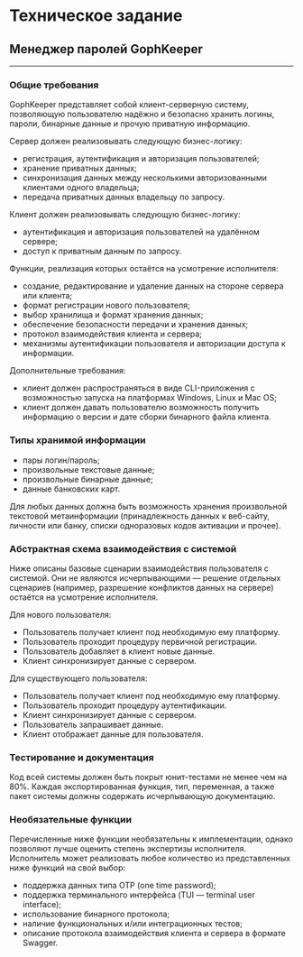 # Техническое задание

## Менеджер паролей GophKeeper
----------------------------------------------------------------------

### Общие требования

GophKeeper представляет собой клиент-серверную систему, позволяющую пользователю надёжно и безопасно хранить логины, пароли, бинарные данные и прочую приватную информацию.

Сервер должен реализовывать следующую бизнес-логику:
* регистрация, аутентификация и авторизация пользователей;
* хранение приватных данных;
* синхронизация данных между несколькими авторизованными клиентами одного владельца;
* передача приватных данных владельцу по запросу.

Клиент должен реализовывать следующую бизнес-логику:
* аутентификация и авторизация пользователей на удалённом сервере;
* доступ к приватным данным по запросу.

Функции, реализация которых остаётся на усмотрение исполнителя:
* создание, редактирование и удаление данных на стороне сервера или клиента;
* формат регистрации нового пользователя;
* выбор хранилища и формат хранения данных;
* обеспечение безопасности передачи и хранения данных;
* протокол взаимодействия клиента и сервера;
* механизмы аутентификации пользователя и авторизации доступа к информации.

Дополнительные требования:
* клиент должен распространяться в виде CLI-приложения с возможностью запуска на платформах Windows, Linux и Mac OS;
* клиент должен давать пользователю возможность получить информацию о версии и дате сборки бинарного файла клиента.

### Типы хранимой информации

* пары логин/пароль;
* произвольные текстовые данные;
* произвольные бинарные данные;
* данные банковских карт.

Для любых данных должна быть возможность хранения произвольной текстовой метаинформации (принадлежность данных к веб-сайту, личности или банку, списки одноразовых кодов активации и прочее).

### Абстрактная схема взаимодействия с системой

Ниже описаны базовые сценарии взаимодействия пользователя с системой. Они не являются исчерпывающими — решение отдельных сценариев (например, разрешение конфликтов данных на сервере) остаётся на усмотрение исполнителя.

Для нового пользователя:
* Пользователь получает клиент под необходимую ему платформу.
* Пользователь проходит процедуру первичной регистрации.
* Пользователь добавляет в клиент новые данные.
* Клиент синхронизирует данные с сервером.

Для существующего пользователя:
* Пользователь получает клиент под необходимую ему платформу.
* Пользователь проходит процедуру аутентификации.
* Клиент синхронизирует данные с сервером.
* Пользователь запрашивает данные.
* Клиент отображает данные для пользователя.

### Тестирование и документация

Код всей системы должен быть покрыт юнит-тестами не менее чем на 80%. Каждая экспортированная функция, тип, переменная, а также пакет системы должны содержать исчерпывающую документацию.

### Необязательные функции

Перечисленные ниже функции необязательны к имплементации, однако позволяют лучше оценить степень экспертизы исполнителя. Исполнитель может реализовать любое количество из представленных ниже функций на свой выбор:
* поддержка данных типа OTP (one time password);
* поддержка терминального интерфейса (TUI — terminal user interface);
* использование бинарного протокола;
* наличие функциональных и/или интеграционных тестов;
* описание протокола взаимодействия клиента и сервера в формате Swagger.

